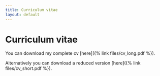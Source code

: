 ```yaml
---
title: Curriculum vitae
layout: default
---
```


# Curriculum vitae


You can download my complete cv [here]({% link files/cv_long.pdf %}).

Alternatively you can download a reduced version [here]({% link files/cv_short.pdf %}).
